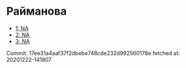 # Райманова
- [1: NA](1.md)
- [2: NA](2.md)
- [3: NA](3.md)

Commit: 17ee31a4aaf37f2dbebe748cde232d992560178e
 fetched at: 20201222-141807
